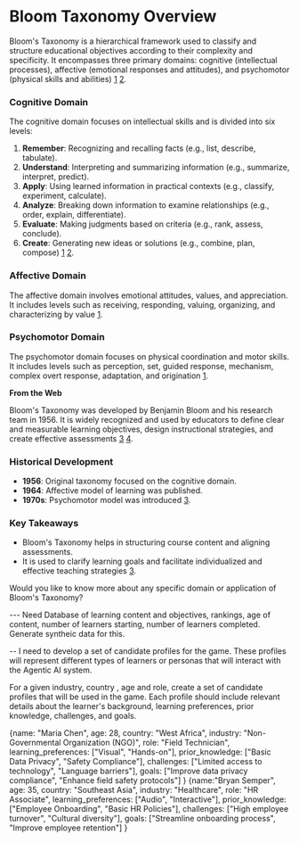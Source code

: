 
# Bloom Taxonomy Overview

Bloom's Taxonomy is a hierarchical framework used to classify and structure educational objectives according to their complexity and specificity. It encompasses three primary domains: cognitive (intellectual processes), affective (emotional responses and attitudes), and psychomotor (physical skills and abilities) [1](https://microsoft.sharepoint.com/teams/GlobalDAS/supportability/_layouts/15/Doc.aspx?sourcedoc=%7BE24154CA-D89C-4D81-A512-8C3AB4877143%7D&file=Bloom%27s%20taxonomy.docx&action=default&mobileredirect=true&DefaultItemOpen=1) [2](https://microsoft.sharepoint.com/teams/GlobalDAS/supportability/Readiness/05.Instructional%20Design/Training%20Methodologies/Bloom's%20Taxonomy.html?web=1).

### Cognitive Domain
The cognitive domain focuses on intellectual skills and is divided into six levels:
1. **Remember**: Recognizing and recalling facts (e.g., list, describe, tabulate).
2. **Understand**: Interpreting and summarizing information (e.g., summarize, interpret, predict).
3. **Apply**: Using learned information in practical contexts (e.g., classify, experiment, calculate).
4. **Analyze**: Breaking down information to examine relationships (e.g., order, explain, differentiate).
5. **Evaluate**: Making judgments based on criteria (e.g., rank, assess, conclude).
6. **Create**: Generating new ideas or solutions (e.g., combine, plan, compose) [1](https://microsoft.sharepoint.com/teams/GlobalDAS/supportability/_layouts/15/Doc.aspx?sourcedoc=%7BE24154CA-D89C-4D81-A512-8C3AB4877143%7D&file=Bloom%27s%20taxonomy.docx&action=default&mobileredirect=true&DefaultItemOpen=1) [2](https://microsoft.sharepoint.com/teams/GlobalDAS/supportability/Readiness/05.Instructional%20Design/Training%20Methodologies/Bloom's%20Taxonomy.html?web=1).

### Affective Domain
The affective domain involves emotional attitudes, values, and appreciation. It includes levels such as receiving, responding, valuing, organizing, and characterizing by value [1](https://microsoft.sharepoint.com/teams/GlobalDAS/supportability/_layouts/15/Doc.aspx?sourcedoc=%7BE24154CA-D89C-4D81-A512-8C3AB4877143%7D&file=Bloom%27s%20taxonomy.docx&action=default&mobileredirect=true&DefaultItemOpen=1).

### Psychomotor Domain
The psychomotor domain focuses on physical coordination and motor skills. It includes levels such as perception, set, guided response, mechanism, complex overt response, adaptation, and origination [1](https://microsoft.sharepoint.com/teams/GlobalDAS/supportability/_layouts/15/Doc.aspx?sourcedoc=%7BE24154CA-D89C-4D81-A512-8C3AB4877143%7D&file=Bloom%27s%20taxonomy.docx&action=default&mobileredirect=true&DefaultItemOpen=1).

**From the Web**

Bloom's Taxonomy was developed by Benjamin Bloom and his research team in 1956. It is widely recognized and used by educators to define clear and measurable learning objectives, design instructional strategies, and create effective assessments [3](https://www.simplypsychology.org/blooms-taxonomy.html) [4](https://en.wikipedia.org/wiki/Bloom%27s_taxonomy).

### Historical Development
- **1956**: Original taxonomy focused on the cognitive domain.
- **1964**: Affective model of learning was published.
- **1970s**: Psychomotor model was introduced [3](https://www.simplypsychology.org/blooms-taxonomy.html).

### Key Takeaways
- Bloom's Taxonomy helps in structuring course content and aligning assessments.
- It is used to clarify learning goals and facilitate individualized and effective teaching strategies [3](https://www.simplypsychology.org/blooms-taxonomy.html).

Would you like to know more about any specific domain or application of Bloom's Taxonomy?


--- Need Database of learning content and objectives, rankings, age of content, number of learners starting, number of learners completed. Generate syntheic data for this.



-- I need to develop a set of candidate profiles for the game. These profiles will represent different types of learners or personas that will interact with the Agentic AI system.

For a given industry, country , age and role, create a set of candidate profiles that will be used in the game. Each profile should include relevant details about the learner's background, learning preferences, prior knowledge, challenges, and goals.

{name: "Maria Chen",
 age: 28,
 country: "West Africa",
 industry: "Non-Governmental Organization (NGO)",
 role: "Field Technician",
 learning_preferences: ["Visual", "Hands-on"],
 prior_knowledge: ["Basic Data Privacy", "Safety Compliance"],
 challenges: ["Limited access to technology", "Language barriers"],
 goals: ["Improve data privacy compliance", "Enhance field safety protocols"]
}
{name:"Bryan Semper",
 age: 35,
 country: "Southeast Asia",
 industry: "Healthcare",
 role: "HR Associate",
 learning_preferences: ["Audio", "Interactive"],
 prior_knowledge: ["Employee Onboarding", "Basic HR Policies"],
 challenges: ["High employee turnover", "Cultural diversity"],
 goals: ["Streamline onboarding process", "Improve employee retention"]
}


                          